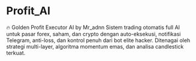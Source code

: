 # Profit_AI
🔥 Golden Profit Executor AI by Mr_adnn   Sistem trading otomatis full AI untuk pasar forex, saham, dan crypto dengan auto-eksekusi, notifikasi Telegram, anti-loss, dan kontrol penuh dari bot elite hacker.   Ditenagai oleh strategi multi-layer, algoritma momentum emas, dan analisa candlestick terkuat.  
